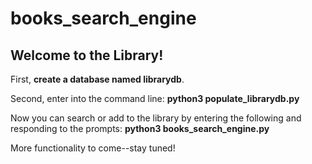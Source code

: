 # books_search_engine

## Welcome to the Library!

First, **create a database named librarydb**.

Second, enter into the command line: **python3 populate_librarydb.py**

Now you can search or add to the library by entering the following
and responding to the prompts: **python3 books_search_engine.py**

More functionality to come--stay tuned!
